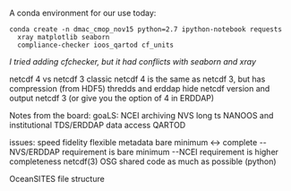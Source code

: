 A conda environment for our use today:
```
conda create -n dmac_cmop_nov15 python=2.7 ipython-notebook requests 
  xray matplotlib seaborn 
  compliance-checker ioos_qartod cf_units
```
*I tried adding cfchecker, but it had conflicts with seaborn and xray*


netcdf 4 vs netcdf 3
classic netcdf 4 is the same as netcdf 3, but has compression (from HDF5)
thredds and erddap hide netcdf version and output netcdf 3 (or give you the option of 4 in ERDDAP)

Notes from the board:
goaLS:
NCEI archiving
NVS long ts
NANOOS and  institutional TDS/ERDDAP data access
QARTOD

issues:
speed
fidelity
flexible metadata bare minimum <-> complete
--NVS/ERDDAP requirement is bare minimum
--NCEI requirement is higher completeness
netcdf(3)
OSG
shared code as much as possible (python)

OceanSITES file structure
